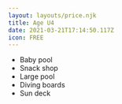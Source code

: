 ```yaml
---
layout: layouts/price.njk
title: Age U4
date: 2021-03-21T17:14:50.117Z
icon: FREE
---
```

* Baby pool
* Snack shop
* Large pool
* Diving boards
* Sun deck